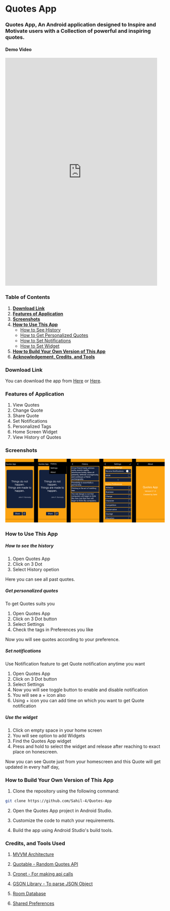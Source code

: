 # Quotes App

### Quotes App, An Android application designed to Inspire and Motivate users with a Collection of powerful and inspiring quotes.

#### Demo Video

<iframe width="480px" height="720px" src="https://www.youtube.com/embed/oIM1kIXbyNc" title="Quotes App preview" frameborder="0" allow="accelerometer; autoplay; clipboard-write; encrypted-media; gyroscope; picture-in-picture; web-share" allowfullscreen></iframe>

### Table of Contents

1.  **[Download Link](#download-link)**
2.  **[Features of Application](#features-of-application)**
3.  **[Screenshots](#screenshots)**
4.  **[How to Use This App](#how-to-use-this-app)**
    - [How to See History](#how-to-see-the-history)
    - [How to Get Personalized Quotes](#get-personalized-quotes)
    - [How to Set Notifications](#set-notifications)
    - [How to Set Widget](#use-the-widget)
5.  **[How to Build Your Own Version of This App](#how-to-build-your-own-version-of-this-app)**
6.  **[Acknowledgement, Credits, and Tools](#credits-and-tools-used)**

### Download Link

You can download the app from [Here](./quotes-app.apk) or [Here](https://drive.google.com/file/d/1cHNz43xmqVt1IP2ZX9fd3kIrwS4pEAZW/view?usp=sharing).

### Features of Application

1. View Quotes
2. Change Quote
3. Share Quote
4. Set Notifications
5. Personalized Tags
6. Home Screen Widget
7. View History of Quotes

### Screenshots

![quotes-app-design](./qoutes-app-design.png)

### How to Use This App

##### How to see the history

1. Open Quotes App
2. Click on 3 Dot
3. Select History opetion

Here you can see all past quotes.

##### Get personalized quotes

To get Quotes suits you

1. Open Quotes App
2. Click on 3 Dot button
3. Select Settings
4. Check the tags in Preferences you like

Now you will see quotes according to your preference.

##### Set notifications

Use Notification feature to get Quote notification anytime you want

1. Open Quotes App
2. Click on 3 Dot button
3. Select Settings
4. Now you will see toggle button to enable and disable notification
5. You will see a + icon also
6. Using + icon you can add time on which you want to get Quote notification

##### Use the widget

1. Click on empty space in your home screen
2. You will see option to add Widgets
3. Find the Quotes App widget
4. Press and hold to select the widget and release after reaching to exact place on honescreen.

Now you can see Quote just from your homescreen and this Quote will get updated in every half day,

### How to Build Your Own Version of This App

1. Clone the repository using the following command:

```bash
git clone https://github.com/Sahil-4/Quotes-App
```

2. Open the Quotes App project in Android Studio.

3. Customize the code to match your requirements.

4. Build the app using Android Studio's build tools.

### Credits, and Tools Used

1. [MVVM Architecture](https://developer.android.com/topic/architecture)

2. [Quotable - Random Quotes API](https://github.com/lukePeavey/quotable)

3. [Cronet - For making api calls](https://developer.android.com/codelabs/cronet#0)

4. [GSON Library - To parse JSON Object](https://github.com/google/gson)

5. [Room Database](https://developer.android.com/training/data-storage/room)

6. [Shared Preferences](https://developer.android.com/training/data-storage/shared-preferences)
